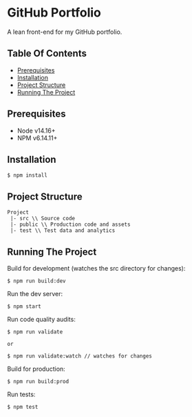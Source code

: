# GitHub Portfolio

A lean front-end for my GitHub portfolio.

## Table Of Contents
- [Prerequisites](#prerequisites)
- [Installation](#installation)
- [Project Structure](#project-structure)
- [Running The Project](#running-the-project)

<a id="prerequisites"></a>
## Prerequisites
- Node v14.16+
- NPM v6.14.11+

<a id="installation"></a>
## Installation
```
$ npm install
```

<a id="project-structure"></a>
## Project Structure
```
Project
 |- src \\ Source code
 |- public \\ Production code and assets
 |- test \\ Test data and analytics
```

<a id="running-the-project"></a>
## Running The Project

Build for development (watches the src directory for changes):
```
$ npm run build:dev
```

Run the dev server:
```
$ npm start
```

Run code quality audits:
```
$ npm run validate

or

$ npm run validate:watch // watches for changes
```

Build for production:
```
$ npm run build:prod
```

Run tests:
```
$ npm test
```

